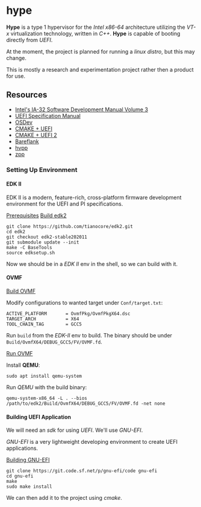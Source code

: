 # hype

__Hype__ is a type 1 hypervisor for the _Intel x86-64_ architecture
utilizing the _VT-x_ virtualization technology, written in _C++_. 
__Hype__ is capable of booting directly from _UEFI_.

At the moment, the project is planned for running a _linux distro_,
but this may change.

This is mostly a research and experimentation project rather then
a product for use.

## Resources

- [Intel's IA-32 Software Development Manual Volume 3](https://www.intel.com/content/www/us/en/architecture-and-technology/64-ia-32-architectures-software-developer-system-programming-manual-325384.html)
- [UEFI Specification Manual](https://www.uefi.org/sites/default/files/resources/UEFI%20Spec%202_6.pdf)
- [OSDev](https://wiki.osdev.org/)
- [CMAKE + UEFI](https://github.com/eruffaldi/uefiboot)
- [CMAKE + UEFI 2](https://github.com/matlo607/uefi-test)
- [Bareflank](https://github.com/Bareflank/hypervisor/)
- [hvpp](https://github.com/wbenny/hvpp)
- [zpp](https://github.com/eyalz800/zpp_hypervisor)


### Setting Up Environment

#### EDK II

EDK II is a modern, feature-rich, cross-platform firmware development environment for the UEFI and PI specifications.

[Prerequisites](https://github.com/tianocore/tianocore.github.io/wiki/Using-EDK-II-with-Native-GCC#Ubuntu_1604_LTS__Ubuntu_1610)
[Build edk2](https://github.com/tianocore/tianocore.github.io/wiki/Common-instructions)

```shell
git clone https://github.com/tianocore/edk2.git
cd edk2
git checkout edk2-stable202011
git submodule update --init
make -C BaseTools
source edksetup.sh
```

Now we should be in a _EDK II_ env in the shell, so we can build with it.

#### OVMF

[Build OVMF](https://github.com/tianocore/tianocore.github.io/wiki/How-to-build-OVMF)

Modify configurations to wanted target under `Conf/target.txt`:
```
ACTIVE_PLATFORM       = OvmfPkg/OvmfPkgX64.dsc
TARGET_ARCH           = X64
TOOL_CHAIN_TAG        = GCC5
```

Run `build` from the _EDK-II_ env to build. 
The binary should be under `Build/OvmfX64/DEBUG_GCC5/FV/OVMF.fd`.

[Run OVMF](https://github.com/tianocore/tianocore.github.io/wiki/How-to-run-OVMF)

Install __QEMU__:
```shell
sudo apt install qemu-system
```

Run _QEMU_ with the build binary:
```shell
qemu-system-x86_64 -L . --bios /path/to/edk2/Build/OvmfX64/DEBUG_GCC5/FV/OVMF.fd -net none
```

#### Building UEFI Application

We will need an _sdk_ for using _UEFI_. We'll use _GNU-EFI_.

_GNU-EFI_ is a very lightweight developing environment to create UEFI applications.

[Building GNU-EFI](https://wiki.osdev.org/GNU-EFI)

```shell
git clone https://git.code.sf.net/p/gnu-efi/code gnu-efi
cd gnu-efi
make
sudo make install
```

We can then add it to the project using _cmake_.
